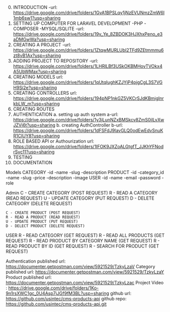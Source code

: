0. INTRODUCTION
    -url: https://drive.google.com/drive/folders/1GvA1BPSLqy1jNzEVUNmzZmW6I1mb6sw1?usp=sharing
1. SETTING UP COMPUTER FOR LARAVEL DEVELOPMENT
	-PHP
	-COMPOSER
	-MYSQL/SQLITE
    -url: https://drive.google.com/drive/folders/19v_Ye_8ZBDOK3HJXhxPeno_e3aDMGwWa?usp=sharing
2. CREATING A PROJECT
    -url: https://drive.google.com/drive/folders/1ZtqwMURLUbI2TFd9ZEtmmmu6zt8vB1Ax?usp=sharing
3. ADDING PROJECT TO REPOSITORY
    -url: https://drive.google.com/drive/folders/1LHRlLBf3USkOKBMHovTVOkx4A5UbWMax?usp=sharing
4. CREATING MODELS
    url: https://drive.google.com/drive/folders/1qUtqIughKZJYjP4pjgCgL3S7VGH9Si2e?usp=sharing
5. CREATING CONTROLLERS
    url: https://drive.google.com/drive/folders/194pNP1nkGZ5VKCrSJdKBmiglnrkbLW_m?usp=sharing
6. CREATING ROUTES
7. AUTHENTICATION
	a. setting up auth system
    a-url: https://drive.google.com/drive/folders/1y3jLunNZxBMSkcv8ZmS0ilLvXwJZVj6t?usp=sharing
	b. creating AuthController 
    b-url: https://drive.google.com/drive/folders/1dFSFdJ9IavGLQ0odEwEdvSnuKR1CIUY8?usp=sharing 
8. ROLE BASED API or Authourization
    url: https://drive.google.com/drive/folders/1IFOK9JXZoALGtgfT_JJKhYFNodrSvc11?usp=sharing
9. TESTING
10. DOCUMENTATION

Models
	CATEGORY
		-id
		-name
		-slug
		-description
	PRODUCT
		-id
		-category_id
		-name
		-slug
		-price
		-description
		-image
	USER
		-id
		-name
		-email
		-password
		-role

Admin
	C - CREATE CATEGORY (POST REQUEST)
	R - READ A CATEGORY (READ REQUEST)
	U - UPDATE CATEGORY (PUT REQUEST)
	D - DELETE CATEGORY (DELETE REQUEST)
	
		
	C - CREATE PRODUCT (POST REQUEST)
	R - READ A PRODUCT (READ REQUEST)
	U - UPDATE PRODUCT (PUT REQUEST)
	D - DELECT PRODUCT (DELETE REQUEST)
USER
	R - READ CATEGORY (GET REQUEST)
	R - READ ALL PRODUCTS (GET REQUEST)
	R - READ PRODUCT BY CATEGORY NAME (GET REQUEST)
	R - READ PRODUCT BY ID (GET REQUEST)
	R - SEARCH FOR PRODUCT (GET REQUEST)
	

Authentication published url: https://documenter.getpostman.com/view/5921529/TzkyLzaV
Category published url: https://documenter.getpostman.com/view/5921529/TzkyLzaY
Product published url: https://documenter.getpostman.com/view/5921529/TzkyLzac
Project Video : https://drive.google.com/drive/folders/1Ko-9n1rsXWC1gc_0U4Asp7jJGf9fM3BL?usp=sharing
github url: https://github.com/usintec/cms-products-api
github repo: https://github.com/usintec/cms-products-api.git